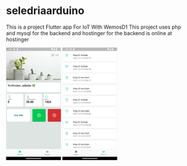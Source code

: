 # seledriaarduino

This is a project Flutter app For IoT With WemosD1
This project uses php and mysql for the backend and hostinger for the backend is online at hostinger




<img src="https://github.com/wahyudiramadhan/Smart-Garden/blob/main/Screenshot_1666295509.png" width="150">
<img src="https://github.com/wahyudiramadhan/Smart-Garden/blob/main/Screenshot_1666295513.png" width="150">

